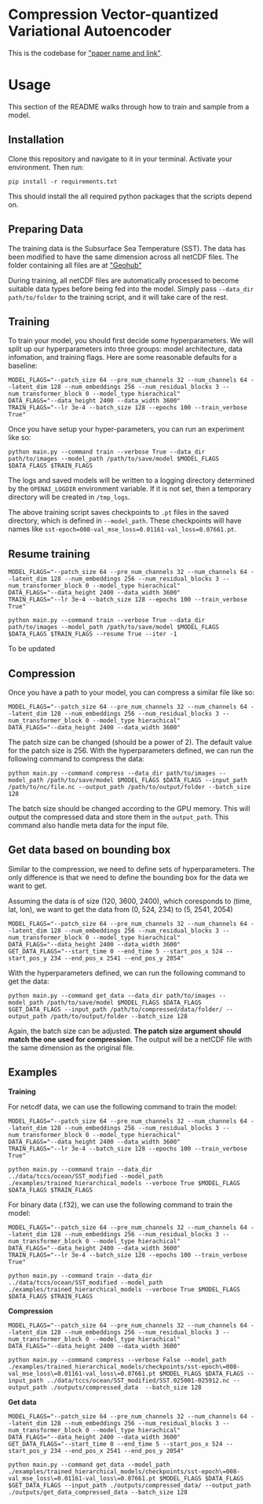 # Compression Vector-quantized Variational Autoencoder

This is the codebase for ["paper name and link"](https://arxiv.org/).

# Usage

This section of the README walks through how to train and sample from a model.

## Installation

Clone this repository and navigate to it in your terminal. Activate your environment. Then run:

```
pip install -r requirements.txt
```

This should install the all required python packages that the scripts depend on.

## Preparing Data

The training data is the Subsurface Sea Temperature (SST). The data has been modified to have the same dimension across all netCDF files. The folder containing all files are at ["Geohub"]()

During training, all netCDF files are automatically processed to become suitable data types before being fed into the model. Simply pass `--data_dir path/to/folder` to the training script, and it will take care of the rest.

## Training

To train your model, you should first decide some hyperparameters. We will split up our hyperparameters into three groups: model architecture, data infomation, and training flags. Here are some reasonable defaults for a baseline:

```
MODEL_FLAGS="--patch_size 64 --pre_num_channels 32 --num_channels 64 --latent_dim 128 --num_embeddings 256 --num_residual_blocks 3 --num_transformer_block 0 --model_type hierachical"
DATA_FLAGS="--data_height 2400 --data_width 3600"
TRAIN_FLAGS="--lr 3e-4 --batch_size 128 --epochs 100 --train_verbose True"
```

Once you have setup your hyper-parameters, you can run an experiment like so:

```
python main.py --command train --verbose True --data_dir path/to/images --model_path /path/to/save/model $MODEL_FLAGS $DATA_FLAGS $TRAIN_FLAGS
```

The logs and saved models will be written to a logging directory determined by the `OPENAI_LOGDIR` environment variable. If it is not set, then a temporary directory will be created in `/tmp_logs`.

The above training script saves checkpoints to `.pt` files in the saved directory, which is defined in `--model_path`. These checkpoints will have names like `sst-epoch=008-val_mse_loss=0.01161-val_loss=0.07661.pt`.

## Resume training

```
MODEL_FLAGS="--patch_size 64 --pre_num_channels 32 --num_channels 64 --latent_dim 128 --num_embeddings 256 --num_residual_blocks 3 --num_transformer_block 0 --model_type hierachical"
DATA_FLAGS="--data_height 2400 --data_width 3600"
TRAIN_FLAGS="--lr 3e-4 --batch_size 128 --epochs 100 --train_verbose True"
```

```
python main.py --command train --verbose True --data_dir path/to/images --model_path /path/to/save/model $MODEL_FLAGS $DATA_FLAGS $TRAIN_FLAGS --resume True --iter -1
```

To be updated

## Compression

Once you have a path to your model, you can compress a similar file like so:

```
MODEL_FLAGS="--patch_size 64 --pre_num_channels 32 --num_channels 64 --latent_dim 128 --num_embeddings 256 --num_residual_blocks 3 --num_transformer_block 0 --model_type hierachical"
DATA_FLAGS="--data_height 2400 --data_width 3600"
```

The patch size can be changed (should be a power of 2). The default value for the patch size is 256. With the hyperparameters defined, we can run the following command to compress the data:

```
python main.py --command compress --data_dir path/to/images --model_path /path/to/save/model $MODEL_FLAGS $DATA_FLAGS --input_path /path/to/nc/file.nc --output_path /path/to/output/folder --batch_size 128
```

The batch size should be changed according to the GPU memory. This will output the compressed data and store them in the `output_path`. This command also handle meta data for the input file.

## Get data based on bounding box

Similar to the compression, we need to define sets of hyperparameters. The only difference is that we need to define the bounding box for the data we want to get.

Assuming the data is of size (120, 3600, 2400), which coresponds to (time, lat, lon), we want to get the data from (0, 524, 234) to (5, 2541, 2054)

```
MODEL_FLAGS="--patch_size 64 --pre_num_channels 32 --num_channels 64 --latent_dim 128 --num_embeddings 256 --num_residual_blocks 3 --num_transformer_block 0 --model_type hierachical"
DATA_FLAGS="--data_height 2400 --data_width 3600"
GET_DATA_FLAGS="--start_time 0 --end_time 5 --start_pos_x 524 --start_pos_y 234 --end_pos_x 2541 --end_pos_y 2054"
```

With the hyperparameters defined, we can run the following command to get the data:

```
python main.py --command get_data --data_dir path/to/images --model_path /path/to/save/model $MODEL_FLAGS $DATA_FLAGS $GET_DATA_FLAGS --input_path /path/to/compressed/data/folder/ --output_path /path/to/output/folder --batch_size 128
```

Again, the batch size can be adjusted. **The patch size argument should match the one used for compression**. The output will be a netCDF file with the same dimension as the original file.

## Examples

**Training**

For netcdf data, we can use the following command to train the model:

```
MODEL_FLAGS="--patch_size 64 --pre_num_channels 32 --num_channels 64 --latent_dim 128 --num_embeddings 256 --num_residual_blocks 3 --num_transformer_block 0 --model_type hierachical"
DATA_FLAGS="--data_height 2400 --data_width 3600"
TRAIN_FLAGS="--lr 3e-4 --batch_size 128 --epochs 100 --train_verbose True"
```

```
python main.py --command train --data_dir ../data/tccs/ocean/SST_modified --model_path ./examples/trained_hierarchical_models --verbose True $MODEL_FLAGS $DATA_FLAGS $TRAIN_FLAGS
```

For binary data (.f32), we can use the following command to train the model:

```
MODEL_FLAGS="--patch_size 64 --pre_num_channels 32 --num_channels 64 --latent_dim 128 --num_embeddings 256 --num_residual_blocks 3 --num_transformer_block 0 --model_type hierachical"
DATA_FLAGS="--data_height 2400 --data_width 3600"
TRAIN_FLAGS="--lr 3e-4 --batch_size 128 --epochs 100 --train_verbose True"
```

```
python main.py --command train --data_dir ../data/tccs/ocean/SST_modified --model_path ./examples/trained_hierarchical_models --verbose True $MODEL_FLAGS $DATA_FLAGS $TRAIN_FLAGS
```

**Compression**

```
MODEL_FLAGS="--patch_size 64 --pre_num_channels 32 --num_channels 64 --latent_dim 128 --num_embeddings 256 --num_residual_blocks 3 --num_transformer_block 0 --model_type hierachical"
DATA_FLAGS="--data_height 2400 --data_width 3600"
```

```
python main.py --command compress --verbose False --model_path ./examples/trained_hierarchical_models/checkpoints/sst-epoch\=008-val_mse_loss\=0.01161-val_loss\=0.07661.pt $MODEL_FLAGS $DATA_FLAGS --input_path ../data/tccs/ocean/SST_modified/SST.025001-025912.nc --output_path ./outputs/compressed_data  --batch_size 128
```

**Get data**

```
MODEL_FLAGS="--patch_size 64 --pre_num_channels 32 --num_channels 64 --latent_dim 128 --num_embeddings 256 --num_residual_blocks 3 --num_transformer_block 0 --model_type hierachical"
DATA_FLAGS="--data_height 2400 --data_width 3600"
GET_DATA_FLAGS="--start_time 0 --end_time 5 --start_pos_x 524 --start_pos_y 234 --end_pos_x 2541 --end_pos_y 2054"
```

```
python main.py --command get_data --model_path ./examples/trained_hierarchical_models/checkpoints/sst-epoch\=008-val_mse_loss\=0.01161-val_loss\=0.07661.pt $MODEL_FLAGS $DATA_FLAGS $GET_DATA_FLAGS --input_path ./outputs/compressed_data/ --output_path ./outputs/get_data_compressed_data --batch_size 128
```
